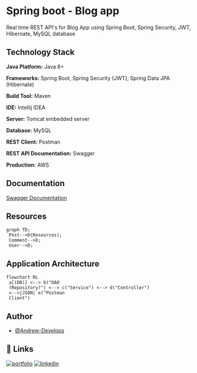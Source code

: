 
# Spring boot - Blog app

Real time REST API's for Blog App using Spring Boot, Spring Security, JWT, Hibernate, MySQL database


## Technology Stack

**Java Platform:** Java 8+

**Frameworks:** Spring Boot, Spring Security (JWT), Spring Data JPA (Hibernate)

**Build Tool:** Maven

**IDE:** Intellij IDEA

**Server:** Tomcat embedded server

**Database:** MySQL

**REST Client:** Postman

**REST API Documentation:** Swagger

**Production:** AWS
## Documentation

[Swagger Documentation](http://springbootblogapp-env.eba-k34dcz2t.eu-west-2.elasticbeanstalk.com/swagger-ui/index.html#/)


## Resources

```mermaid
graph TD;  
 Post-->D(Resources);  
 Comment-->D;  
 User-->D;  
```
## Application Architecture

```mermaid
flowchart RL
 a[(DB)] <--> b("DAO 
 (Repository)") <--> c("Service") <--> d("Controller")
 <-->|JSON| e("Postman 
 Client")
```

## Author

- [@Andrew-Develops](https://github.com/Andrew-Develops)


## 🔗 Links
[![portfolio](https://img.shields.io/badge/my_portfolio-000?style=for-the-badge&logo=ko-fi&logoColor=white)](https://github.com/Andrew-Develops/JavaProjects)
[![linkedin](https://img.shields.io/badge/linkedin-0A66C2?style=for-the-badge&logo=linkedin&logoColor=white)](https://www.linkedin.com/in/cosminfuica/)
